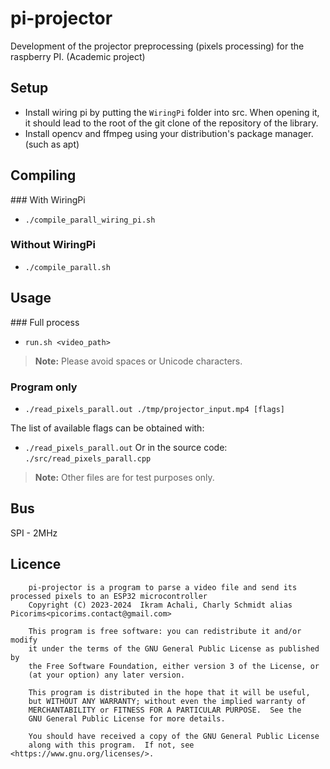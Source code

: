 # pi-projector
Development of the projector preprocessing (pixels processing) for the raspberry PI. (Academic project)

## Setup

- Install wiring pi by putting the `WiringPi` folder into src. When opening it, it should lead to the root of the git clone of the repository of the library.
- Install opencv and ffmpeg using your distribution's package manager. (such as apt)


## Compiling

### With WiringPi

- `./compile_parall_wiring_pi.sh`

### Without WiringPi

- `./compile_parall.sh`

## Usage

### Full process

- `run.sh <video_path>`

> **Note:** Please avoid spaces or Unicode characters.

### Program only

- `./read_pixels_parall.out ./tmp/projector_input.mp4 [flags]`

The list of available flags can be obtained with:
- `./read_pixels_parall.out`
Or in the source code: `./src/read_pixels_parall.cpp`

> **Note:** Other files are for test purposes only.

## Bus

SPI - 2MHz

## Licence

```
    pi-projector is a program to parse a video file and send its processed pixels to an ESP32 microcontroller
    Copyright (C) 2023-2024  Ikram Achali, Charly Schmidt alias Picorims<picorims.contact@gmail.com>

    This program is free software: you can redistribute it and/or modify
    it under the terms of the GNU General Public License as published by
    the Free Software Foundation, either version 3 of the License, or
    (at your option) any later version.

    This program is distributed in the hope that it will be useful,
    but WITHOUT ANY WARRANTY; without even the implied warranty of
    MERCHANTABILITY or FITNESS FOR A PARTICULAR PURPOSE.  See the
    GNU General Public License for more details.

    You should have received a copy of the GNU General Public License
    along with this program.  If not, see <https://www.gnu.org/licenses/>.
```